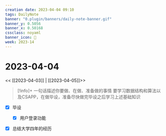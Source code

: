 ```yaml
---
creation date: 2023-04-04 09:10
tags: DailyNote
banner: "0.plugin/banners/daily-note-banner.gif"
banner_y: 0.5056
banner_x: 0.50168
cssclass: noyaml
banner_icon: 💌
week: 2023-14
---
```


# 2023-04-04

<< [[2023-04-03]] | [[2023-04-05]]>>


> [!info]+ 一句话描述你要做、在做、准备做的事情
> 要学习数据结构和算法以及CSAPP，在做毕设，准备尽快做完毕设之后学习上述基础知识

- [x] 毕设
	- [x] 用户登录功能

- [x] 总结大学四年的经历

